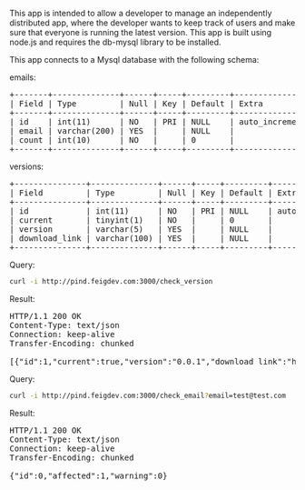 This app is intended to allow a developer to manage an independently distributed app, where the developer wants to keep track of users and make sure that everyone is running the latest version. This app is built using node.js and requires the db-mysql library to be installed.

This app connects to a Mysql database with the following schema:

emails:
<pre>
+-------+--------------+------+-----+---------+----------------+
| Field | Type         | Null | Key | Default | Extra          |
+-------+--------------+------+-----+---------+----------------+
| id    | int(11)      | NO   | PRI | NULL    | auto_increment |
| email | varchar(200) | YES  |     | NULL    |                |
| count | int(10)      | NO   |     | 0       |                |
+-------+--------------+------+-----+---------+----------------+
</pre>

versions:
<pre>
+---------------+--------------+------+-----+---------+----------------+
| Field         | Type         | Null | Key | Default | Extra          |
+---------------+--------------+------+-----+---------+----------------+
| id            | int(11)      | NO   | PRI | NULL    | auto_increment |
| current       | tinyint(1)   | NO   |     | 0       |                |
| version       | varchar(5)   | YES  |     | NULL    |                |
| download_link | varchar(100) | YES  |     | NULL    |                |
+---------------+--------------+------+-----+---------+----------------+
</pre>

Query:
```bash
curl -i http://pind.feigdev.com:3000/check_version
```

Result:
<pre>
HTTP/1.1 200 OK
Content-Type: text/json
Connection: keep-alive
Transfer-Encoding: chunked

[{"id":1,"current":true,"version":"0.0.1","download_link":"http://files.feigdev.com/pind_beta.apk"}]
</pre>

Query:
```bash
curl -i http://pind.feigdev.com:3000/check_email?email=test@test.com
```

Result:
<pre>
HTTP/1.1 200 OK
Content-Type: text/json
Connection: keep-alive
Transfer-Encoding: chunked

{"id":0,"affected":1,"warning":0}
</pre>

